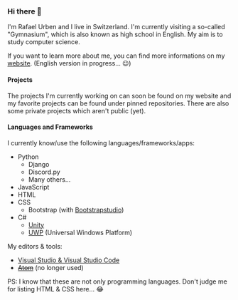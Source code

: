 ### Hi there 👋

I'm Rafael Urben and I live in Switzerland. I'm currently visiting a so-called "Gymnasium", which is also known as high school in English. 
My aim is to study computer science.

If you want to learn more about me, you can find more informations on my [website](https://rafaelurben.ch). (English version in progress... 😉)

#### Projects

The projects I'm currently working on can soon be found on my website and my favorite projects can be found under pinned repositories. There are also some private projects which aren't public (yet).

#### Languages and Frameworks

I currently know/use the following languages/frameworks/apps:

- Python
  - Django
  - Discord.py
  - Many others...
- JavaScript
- HTML
- CSS
  - Bootstrap (with [Bootstrapstudio](https://bootstrapstudio.io))
- C# 
  - [Unity](https://unity.com)
  - [UWP](https://visualstudio.microsoft.com/vs/features/universal-windows-platform/) (Universal Windows Platform)

My editors & tools:

- [Visual Studio & Visual Studio Code](https://visualstudio.microsoft.com/)
- ~~[Atom](https://atom.io)~~ (no longer used)
  

PS: I know that these are not only programming languages. Don't judge me for listing HTML & CSS here... 😂
